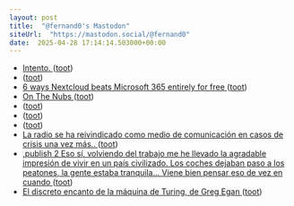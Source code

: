 ```yaml
---
layout: post
title:  "@fernand0's Mastodon"
siteUrl:  "https://mastodon.social/@fernand0"
date:  2025-04-28 17:14:14.503000+00:00
---
```

*  [Intento. ](https://avecesunafoto.wordpress.com/2025/04/27/intento) ([toot](https://mastodon.social/@fernand0/114416710746184466))
*  [ ](https://social.politicaconciencia.org/@jrfern) ([toot](https://mastodon.social/@fernand0/114416687559337371))
*  [6 ways Nextcloud beats Microsoft 365 entirely for free ](https://www.xda-developers.com/nextcloud-beats-microsoft-365-entirely-for-free) ([toot](https://mastodon.social/@fernand0/114416687284847486))
*  [On The Nubs  ](https://onthenubs.com/) ([toot](https://mastodon.social/@fernand0/114416624630859254))
*  [ ](https://social.politicaconciencia.org/@jrfern) ([toot](https://mastodon.social/@fernand0/114416623385500421))
*  [ ](https://mastodon.social/users/fernand0/statuses/114416621984424474/activity) ([toot](https://mastodon.social/users/fernand0/statuses/114416621984424474/activity))
*  [ ](https://mastodon.eus/@luistxo) ([toot](https://mastodon.social/@fernand0/114416621805011584))
*  [La radio se ha reivindicado como medio de comunicación en casos de crisis una vez más.. ](https://mastodon.social/@fernand0/114416531685993814) ([toot](https://mastodon.social/@fernand0/114416531685993814))
*  [,publish 2 Eso sí, volviendo del trabajo me he llevado la agradable impresión de vivir en un país civilizado. Los coches dejaban paso a los peatones, la gente estaba tranquila... Viene bien pensar eso de vez en cuando ](https://mastodon.social/@fernand0/114416466330825515) ([toot](https://mastodon.social/@fernand0/114416466330825515))
*  [El discreto encanto de la máquina de Turing, de Greg Egan ](https://cuentosparaalgernon.wordpress.com/2025/04/15/el-discreto-encanto-de-la-maquina-de-turing-de-greg-egan) ([toot](https://mastodon.social/@fernand0/114416352441069878))
